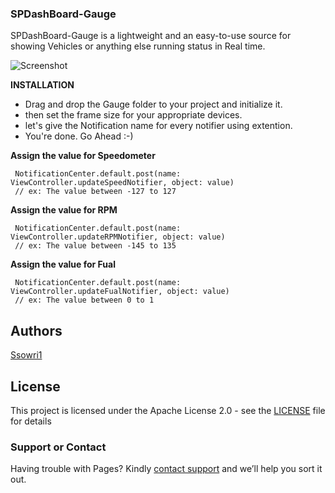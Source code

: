 ### SPDashBoard-Gauge

SPDashBoard-Gauge is a lightweight and an easy-to-use source for showing Vehicles or anything else running status in Real time.

![Screenshot](https://github.com/ssowri1/DashBoard-Gauge/blob/master/ScreenShot.gif?raw=true)

**INSTALLATION** 

- Drag and drop the Gauge folder to your project and initialize it.
- then set the frame size for your appropriate devices. 
- let's give the Notification name for every notifier using extention.
- You're done. Go Ahead :-)

**Assign the value for Speedometer**

     NotificationCenter.default.post(name: ViewController.updateSpeedNotifier, object: value)   
     // ex: The value between -127 to 127
            
**Assign the value for RPM**

     NotificationCenter.default.post(name: ViewController.updateRPMNotifier, object: value)
     // ex: The value between -145 to 135
            
**Assign the value for Fual**

     NotificationCenter.default.post(name: ViewController.updateFualNotifier, object: value)
     // ex: The value between 0 to 1

## Authors

[Ssowri1](https://github.com/ssowri1)

## License

This project is licensed under the Apache License 2.0 - see the [LICENSE](LICENSE) file for details

### Support or Contact

Having trouble with Pages? Kindly [contact support](https://github.com/contact) and we’ll help you sort it out.
